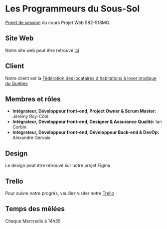 # Les Programmeurs du Sous-Sol
[Projet de session](https://tim-montmorency.com/timdoc/582-518MO/projet/) du cours Projet Web 582-518MO.

## Site Web
Notre site web peut être retrouvé [ici](http://les-programmeurs-du-sous-sol.tim-momo.com)

## Client
Notre client est la [Fédération des locataires d'habitations à loyer modique du Québec](https://flhlmq.com/fr)

## Membres et rôles
- **Intégrateur, Développeur front-end, Project Owner & Scrum Master:** Jérémy Roy-Côté
- **Intégrateur, Développeur front-end, Designer & Assurance Qualité:** Ian Corbin
- **Intégrateur, Développeur front-end, Développeur Back-end & DevOp:** Alexandre Gervais

## Design
Le design peut être retrouvé sur notre projet Figma

## Trello
Pour suivre notre progrès, veuillez visiter notre [Trello](https://trello.com/b/9tVmf20p/programmeur-du-sous-sol)

## Temps des mêlées
Chaque Mercredis à 14h35
